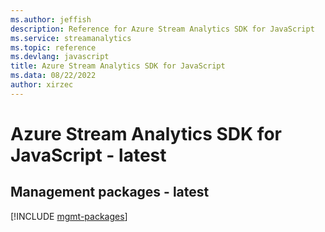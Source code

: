 ```yaml
---
ms.author: jeffish
description: Reference for Azure Stream Analytics SDK for JavaScript
ms.service: streamanalytics
ms.topic: reference
ms.devlang: javascript
title: Azure Stream Analytics SDK for JavaScript
ms.data: 08/22/2022
author: xirzec
---
```

# Azure Stream Analytics SDK for JavaScript - latest

## Management packages - latest
[!INCLUDE [mgmt-packages](stream-analytics-mgmt-index.md)]